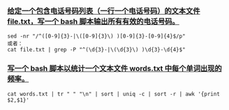 ### [给定一个包含电话号码列表（一行一个电话号码）的文本文件 file.txt，写一个 bash 脚本输出所有有效的电话号码。](https://leetcode-cn.com/problems/valid-phone-numbers)

```shell
sed -nr "/^([0-9]{3}-|\([0-9]{3}\) )[0-9]{3}-[0-9]{4}$/p"
或者：
cat file.txt | grep -P "^(\d{3}-|\(\d{3}\) )\d{3}-\d{4}$"
```

### [写一个 bash 脚本以统计一个文本文件 words.txt 中每个单词出现的频率。](https://leetcode-cn.com/problems/word-frequency)

```shell
cat words.txt | tr " " "\n" | sort | uniq -c | sort -r | awk '{print $2,$1}'
```